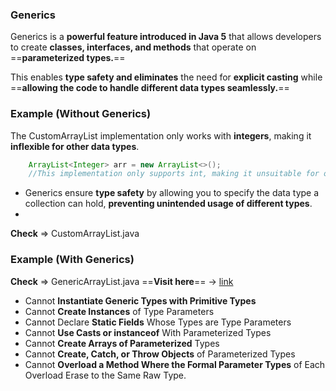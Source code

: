 ### Generics

Generics is a **powerful feature introduced in Java 5** that allows developers to create **classes, interfaces, and methods** that operate on ==**parameterized types.**==

This enables **type safety and eliminates** the need for **explicit casting** while ==**allowing the code to handle different data types seamlessly.**==

### Example (Without Generics)
The CustomArrayList implementation only works with **integers**, making it **inflexible for other data types**.

```java
    ArrayList<Integer> arr = new ArrayList<>();
    //This implementation only supports int, making it unsuitable for other types such as String, Double, etc.
```

* Generics ensure **type safety** by allowing you to specify the data type a collection can hold, **preventing unintended usage of different types**.
* 

**Check** => CustomArrayList.java

### Example (With Generics)
**Check** => GenericArrayList.java
==**Visit here**== -> [link](https://docs.oracle.com/javase/tutorial/java/generics/restrictions.html)
  * Cannot **Instantiate Generic Types with Primitive Types**
  * Cannot **Create Instances** of Type Parameters
  * Cannot Declare **Static Fields** Whose Types are Type Parameters
  * Cannot **Use Casts or instanceof** With Parameterized Types
  * Cannot **Create Arrays of Parameterized** Types
  * Cannot **Create, Catch, or Throw Objects** of Parameterized Types
  * Cannot **Overload a Method Where the Formal Parameter Types** of Each Overload Erase to the Same Raw Type.

